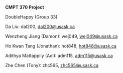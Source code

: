 **CMPT 370 Project**

DoubleHappy (Group 33)

Da Liu:
dal200, dal200@usask.ca

Wenzheng Jiang (Damon):
wej049, wej049@usask.ca

Ho Kwan Tang (Jonathan):
hot848, hot848@usask.ca

Adithya Mattappily (Adi):
adm115, adm115@usask.ca

Zhe Chen (Tony):
zhc565, zhc565@usask.ca
